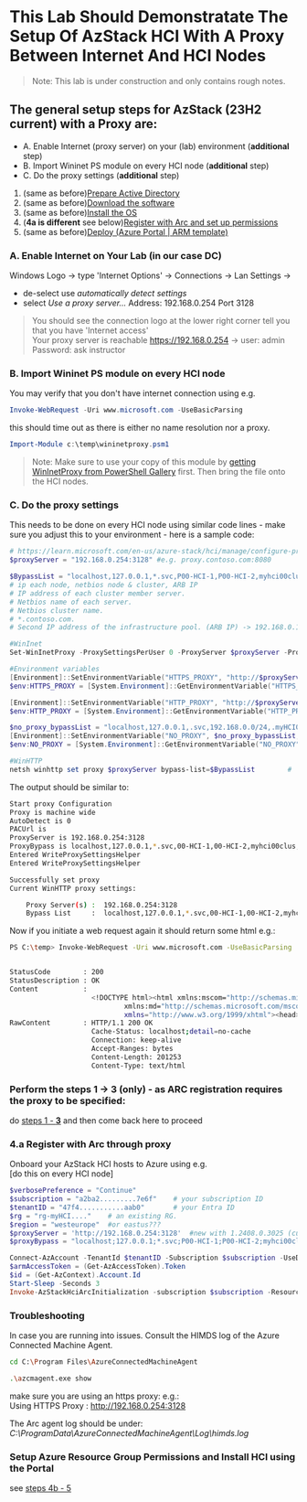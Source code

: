 # This Lab Should Demonstratate The Setup Of AzStack HCI With A Proxy Between Internet And HCI Nodes  

>Note: This lab is under construction and only contains rough notes.

## The general setup steps for AzStack (23H2 current) with a Proxy are:
- A. Enable Internet (proxy server) on your (lab) environment (**additional** step)
- B. Import Wininet PS module on every HCI node (**additional** step)
- C. Do the proxy settings (**additional** step)
1. (same as before)[Prepare Active Directory](https://learn.microsoft.com/en-us/azure-stack/hci/deploy/deployment-prep-active-directory)
2. (same as before)[Download the software](https://learn.microsoft.com/en-us/azure-stack/hci/deploy/download-azure-stack-hci-23h2-software)
3. (same as before)[Install the OS](https://learn.microsoft.com/en-us/azure-stack/hci/deploy/deployment-install-os)
4. (**4a is different** see below)[Register with Arc and set up permissions](https://learn.microsoft.com/en-us/azure-stack/hci/deploy/deployment-arc-register-server-permissions?tabs=powershell)
5. (same as before)[Deploy (Azure Portal | ARM template)](https://learn.microsoft.com/en-us/azure-stack/hci/deploy/deploy-via-portal)
 

### A. Enable Internet on Your Lab (in our case DC)
Windows Logo -> type 'Internet Options' -> Connections -> Lan Settings ->
- de-select use *automatically detect settings*
- select *Use a proxy server...*
Address: 192.168.0.254 Port 3128

>You should see the connection logo at the lower right corner tell you that you have 'Internet access'  
>Your proxy server is reachable https://192.168.0.254 -> user: admin Password: ask instructor

### B. Import Wininet PS module on every HCI node  
You may verify that you don't have internet connection using e.g.  
```PowerShell
Invoke-WebRequest -Uri www.microsoft.com -UseBasicParsing
```
this should time out as there is either no name resolution nor a proxy.

```PowerShell
Import-Module c:\temp\wininetproxy.psm1
```  
>Note: Make sure to use your copy of this module by [getting WinInetProxy from PowerShell Gallery](https://www.powershellgallery.com/packages/WinInetProxy/0.1.0) first. Then bring the file onto the HCI nodes.

### C. Do the proxy settings  
This needs to be done on every HCI node using similar code lines - make sure you adjust this to your environment - here is a sample code:  

```PowerShell
# https://learn.microsoft.com/en-us/azure-stack/hci/manage/configure-proxy-settings-23h2
$proxyServer = "192.168.0.254:3128" #e.g. proxy.contoso.com:8080

$BypassList = "localhost,127.0.0.1,*.svc,P00-HCI-1,P00-HCI-2,myhci00clus,192.168.0.2,192.168.0.3,*.myHCI00.org,192.168.0.*"    
# ip each node, netbios node & cluster, ARB IP
# IP address of each cluster member server.
# Netbios name of each server.
# Netbios cluster name.
# *.contoso.com.
# Second IP address of the infrastructure pool. (ARB IP) -> 192.168.0.11  (e.g. when specifying 192.168.0.10 - 192.168.0.30) -> .10 (= cluster), .11 (= ARB IP)

#WinInet
Set-WinInetProxy -ProxySettingsPerUser 0 -ProxyServer $proxyServer -ProxyBypass $BypassList     #  use '*' for domains and whole subnets

#Environment variables
[Environment]::SetEnvironmentVariable("HTTPS_PROXY", "http://$proxyServer", "Machine")  #must be http! (no 's' !!!)
$env:HTTPS_PROXY = [System.Environment]::GetEnvironmentVariable("HTTPS_PROXY", "Machine")

[Environment]::SetEnvironmentVariable("HTTP_PROXY", "http://$proxyServer", "Machine")   
$env:HTTP_PROXY = [System.Environment]::GetEnvironmentVariable("HTTP_PROXY", "Machine")

$no_proxy_bypassList = "localhost,127.0.0.1,.svc,192.168.0.0/24,.myHCI00.org,P00-HCI-1,P00-HCI-2,myhci00clus"  # no * for domains and use CIDR for subnets
[Environment]::SetEnvironmentVariable("NO_PROXY", $no_proxy_bypassList, "Machine")
$env:NO_PROXY = [System.Environment]::GetEnvironmentVariable("NO_PROXY", "Machine")

#WinHTTP
netsh winhttp set proxy $proxyServer bypass-list=$BypassList        #  use '*' for domains and whole subnets
```

The output should be similar to:
```bash
Start proxy Configuration
Proxy is machine wide
AutoDetect is 0
PACUrl is
ProxyServer is 192.168.0.254:3128
ProxyBypass is localhost,127.0.0.1,*.svc,00-HCI-1,00-HCI-2,myhci00clus,192.168.0.2,192.168.0.3,*.myHCI00.org,192.168.0.*
Entered WriteProxySettingsHelper
Entered WriteProxySettingsHelper

Successfully set proxy
Current WinHTTP proxy settings:

    Proxy Server(s) :  192.168.0.254:3128
    Bypass List     :  localhost,127.0.0.1,*.svc,00-HCI-1,00-HCI-2,myhci00clus,192.168.0.2,192.168.0.3,*.myHCI00.org,192.168.0.*

```
Now if you initiate a web request again it should return some html e.g.:  
```bash
PS C:\temp> Invoke-WebRequest -Uri www.microsoft.com -UseBasicParsing


StatusCode        : 200
StatusDescription : OK
Content           :
                    <!DOCTYPE html><html xmlns:mscom="http://schemas.microsoft.com/CMSvNext"
                            xmlns:md="http://schemas.microsoft.com/mscom-data" lang="en-us"
                            xmlns="http://www.w3.org/1999/xhtml"><head>...
RawContent        : HTTP/1.1 200 OK
                    Cache-Status: localhost;detail=no-cache
                    Connection: keep-alive
                    Accept-Ranges: bytes
                    Content-Length: 201253
                    Content-Type: text/html
```

### Perform the steps 1 -> **3 (only)** - as ARC registration requires the proxy to be specified:  
do [steps 1 - **3**](../readme.md) and then come back here to proceed

### 4.a Register with Arc **through proxy**
Onboard your AzStack HCI hosts to Azure using e.g.  
[do this on every HCI node]
```PowerShell
$verbosePreference = "Continue"
$subscription = "a2ba2.........7e6f"    # your subscription ID
$tenantID = "47f4...........aab0"       # your Entra ID 
$rg = "rg-myHCI...."    # an existing RG.
$region = "westeurope"  #or eastus???
$proxyServer = 'http://192.168.0.254:3128'  #new with 1.2408.0.3025 (current version) of AzSHCI.ARCInstaller
$proxyBypass = "localhost;127.0.0.1;*.svc;P00-HCI-1;P00-HCI-2;myhci00clus;192.168.0.2;192.168.0.3;*.myHCI00.org;192.168.0.*"    #new with 1.2408.0.3025 (current version) of AzSHCI.ARCInstaller

Connect-AzAccount -TenantId $tenantID -Subscription $subscription -UseDeviceAuthentication
$armAccessToken = (Get-AzAccessToken).Token
$id = (Get-AzContext).Account.Id
Start-Sleep -Seconds 3
Invoke-AzStackHciArcInitialization -subscription $subscription -ResourceGroup $rg -TenantID $tenantID -Region $region -Cloud 'AzureCloud' -ArmAccesstoken $armAccessToken -AccountID $id -proxy $proxyServer -ProxyBypass $proxyBypass -verbose
```

### Troubleshooting
In case you are running into issues. Consult the HIMDS log of the Azure Connected Machine Agent.
```bash
cd C:\Program Files\AzureConnectedMachineAgent

.\azcmagent.exe show
```
make sure you are using an https proxy: e.g.:  
Using HTTPS Proxy                       : http://192.168.0.254:3128

The Arc agent log should be under: *C:\ProgramData\AzureConnectedMachineAgent\Log\himds.log*


### Setup Azure Resource Group Permissions and Install HCI using the Portal
see [steps 4b - 5](../readme.md)
